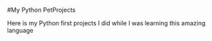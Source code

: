 #My Python PetProjects

Here is my Python first projects I did while I was learning this amazing language